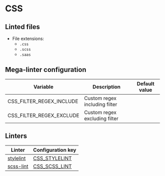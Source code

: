 <!-- markdownlint-disable MD003 MD020 MD033 MD041 -->
<!-- Generated by .automation/build.py, please do not update manually -->
# CSS

## Linted files

- File extensions:
  - `.css`
  - `.scss`
  - `.saas`

## Mega-linter configuration

| Variable | Description | Default value |
| ----------------- | -------------- | -------------- |
| CSS_FILTER_REGEX_INCLUDE | Custom regex including filter |  |
| CSS_FILTER_REGEX_EXCLUDE | Custom regex excluding filter |  |

## Linters

| Linter | Configuration key |
| ------ | ----------------- |
| [stylelint](css_stylelint.md) | [CSS_STYLELINT](css_stylelint.md) |
| [scss-lint](css_scss_lint.md) | [CSS_SCSS_LINT](css_scss_lint.md) |
